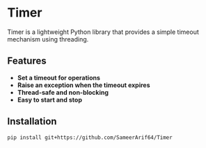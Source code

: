 # Timer

Timer is a lightweight Python library that provides a simple timeout mechanism using threading.

## Features
- **Set a timeout for operations**
- **Raise an exception when the timeout expires**
- **Thread-safe and non-blocking**
- **Easy to start and stop**

## Installation
```sh
pip install git+https://github.com/SameerArif64/Timer
